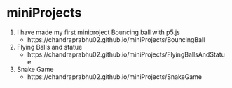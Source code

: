 # miniProjects

<ol>
  <li>
    I have made my first miniproject Bouncing ball with p5.js
    <ul>
      <li>https://chandraprabhu02.github.io/miniProjects/BouncingBall</li>
    </ul>
  </li>
  <li>
    Flying Balls and statue 
    <ul>
      <li>https://chandraprabhu02.github.io/miniProjects/FlyingBallsAndStatue</li>
    </ul>
  </li>
  <li>
    Snake Game
    <ul>
      <li>https://chandraprabhu02.github.io/miniProjects/SnakeGame</li>
    </ul>
  </li>
</ol>
